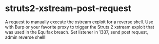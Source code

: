 # struts2-xstream-post-request
A request to manually execute the xstream exploit for a reverse shell.
Use with Burp or your favorite proxy to trigger the Struts 2 xstream exploit that was used in the Equifax breach. 
Set listener in 1337, send post request, admin reverse shell!
